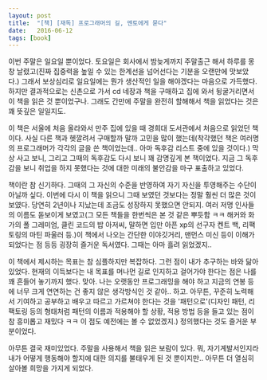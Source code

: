 ```yaml
---
layout: post
title:  "[책] [재독] 프로그래머의 길, 멘토에게 묻다"
date:   2016-06-12
tags: [book]
---
```


이번 주말은 일요일 뿐이었다. 토요일은 회사에서 밤늦게까지 주말출근 해서 하루를 몽창 날렸고(진짜 집중력을 높일 수 있는 한계선을 넘어선다는 기분을 오랜만에 맛보았다.) 그래서 보상심리로 일요일에는 뭔가 생산적인 일을 해야겠다는 마음으로 가득했다. 하지만 결과적으로는 신촌으로 가서 cd 네장과 책을 구매하고 집에 와서 뒹굴거리면서 이 책을 읽은 것 뿐이었구나. 그래도 간만에 주말을 완전히 할해해서 책을 읽었다는 것은 꽤 뜻깊은 일일지도. 

  이 책은 서울에 처음 올라와서 만주 집에 있을 때 경희대 도서관에서 처음으로 읽었던 책이다. 사실 다른 책과 헷깔려서 구매할까 말까 고민을 많이 했는데(착각했던 책은 여러명의 프로그래머가 각각의 글을 쓴 책이었는데.. 아마 독후감 리스트 중에 있을 것이다.) 막상 사고 보니, 그리고 그때의 독후감도 다시 보니 꽤 감명깊게 본 책이었다. 지금 그 독후감을 보니 취업을 하지 못했다는 것에 대한 미래의 불안감을 마구 표출하고 있었다. 

  책이란 참 신기하다. 그때의 그  자신의 수준을 반영하여 자기 자신을 투영해주는 수단이 아닐까 싶다. 이번에 다시 이 책을 읽으니 그때 보였던 것보다는 정말 훨씬 더 많은 것이 보였다. 당연히 2년이나 지났는데 조금도 성장하지 못했으면 안되지. 여러 저명 인사들의 이름도 돋보이게 보였고(그 모든 책들을 한번씩은 본 것 같은 뿌듯함 ㅋㅋ 해커와 화가의 폴 그레미엄, 클린 코드의 밥 아저씨, 말하면 입만 아픈 xp의 선구자 켄트 백, 리팩토링의 마틴 파울러 등.)이 책에서 나오는 간단한 이야깃거리, 맨먼스 미신 등이 이해가 되었다는 점 등등 굉장히 즐거운 독서였다. 그때는 아마 흘려 읽었겠지.. 

  이 책에서 제시하는 목표는 참 심플하지만 복잡하다. 그런 점이 내가 추구하는 바와 닮아 있었다. 현재의 이득보다는 내 목표를 머나먼 길로 인지하고 걸어가야 한다는 점은 나를 꽤 흔들어 놓기까지 했다. 맞아. 나는 오랫동안 프로그래밍을 해야 하고 지금의 연봉 등에 너무 크게 연연하는 건 좋지 않은 생각방식인 것 같아.. 하고. 아무튼, 꾸준히 노력해서 기여하고 공부하고 배우고 따르고 가르쳐야 한다는 것을 '패턴으로'(디자인 패턴, 리팩토링 등의 형태처럼 패턴의 이름과 적용해야 할 상황, 적용 방법 등을 들고 있는 점이 참 흥미롭고 재밌다 ㅋㅋ 이 점도 예전에는 볼 수 없었겠지.) 정의했다는 것도 즐거운 부분이었다. 

  아무튼 결국 재미있었다. 주말을 사용해서 책을 읽은 보람이 있다. 뭐, 자기계발서인지라 내가 어떻게 행동해야 할지에 대한 의지를 불태우게 된 것 뿐이지만.. 아무튼 더 열심히 살아볼 희망을 가지게 되었다.